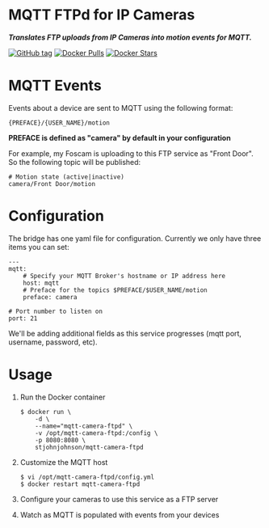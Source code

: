# MQTT FTPd for IP Cameras
***Translates FTP uploads from IP Cameras into motion events for MQTT.***

[![GitHub tag](https://img.shields.io/github/tag/stjohnjohnson/mqtt-camera-ftpd.svg)](https://github.com/stjohnjohnson/mqtt-camera-ftpd/releases)
[![Docker Pulls](https://img.shields.io/docker/pulls/stjohnjohnson/mqtt-camera-ftpd.svg)](https://hub.docker.com/r/stjohnjohnson/mqtt-camera-ftpd/)
[![Docker Stars](https://img.shields.io/docker/stars/stjohnjohnson/mqtt-camera-ftpd.svg)](https://hub.docker.com/r/stjohnjohnson/mqtt-camera-ftpd/)

# MQTT Events

Events about a device are sent to MQTT using the following format:

```
{PREFACE}/{USER_NAME}/motion
```
__PREFACE is defined as "camera" by default in your configuration__

For example, my Foscam is uploading to this FTP service as "Front Door".  So the following topic will be published:

```
# Motion state (active|inactive)
camera/Front Door/motion
```

# Configuration

The bridge has one yaml file for configuration.  Currently we only have three items you can set:

```
---
mqtt:
    # Specify your MQTT Broker's hostname or IP address here
    host: mqtt
    # Preface for the topics $PREFACE/$USER_NAME/motion
    preface: camera

# Port number to listen on
port: 21
```

We'll be adding additional fields as this service progresses (mqtt port, username, password, etc).

# Usage

1. Run the Docker container

    ```
    $ docker run \
        -d \
        --name="mqtt-camera-ftpd" \
        -v /opt/mqtt-camera-ftpd:/config \
        -p 8080:8080 \
        stjohnjohnson/mqtt-camera-ftpd
    ```
2. Customize the MQTT host

    ```
    $ vi /opt/mqtt-camera-ftpd/config.yml
    $ docker restart mqtt-camera-ftpd
    ```
3. Configure your cameras to use this service as a FTP server
4. Watch as MQTT is populated with events from your devices
